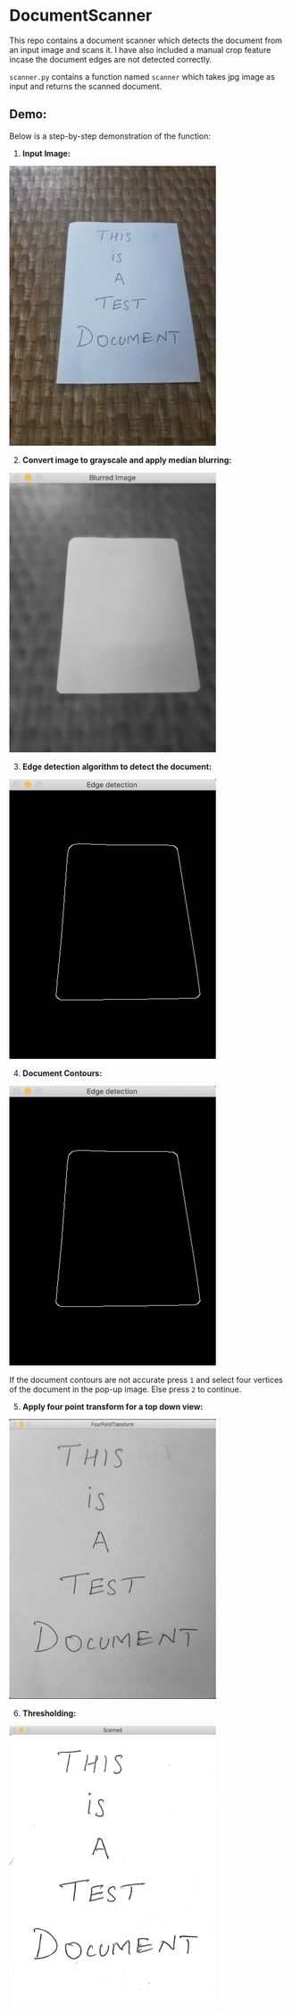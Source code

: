 # DocumentScanner
This repo contains a document scanner which detects the document from an input image and scans it. I have also included a manual crop feature incase the document edges are not detected correctly.

`scanner.py` contains a function named `scanner` which takes jpg image as input and returns the scanned document. 

## Demo:
Below is a step-by-step demonstration of the function:

1. **Input Image:**

<img src="SampleImages/test_img_1.jpg" width="370" height ="500">

2. **Convert image to grayscale and apply median blurring:**

<img src="SampleImages/Blurred.png" width="370" height ="500">

3. **Edge detection algorithm to detect the document:**

<img src="SampleImages/EdgeDetection.png" width="370" height ="500">

4. **Document Contours:**

<img src="SampleImages/EdgeDetection.png" width="370" height ="500">

If the document contours are not accurate press `1` and select four vertices of the document in the pop-up image. Else press `2` to continue.

5. **Apply four point transform for a top down view:**

<img src="SampleImages/FourPointTransform.png" width="370" height ="500">

6. **Thresholding:**

<img src="SampleImages/ScannedImage.png" width="370" height ="500">
